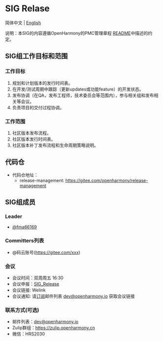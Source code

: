# SIG Relase
简体中文 | [English](./sig_release.md)

说明：本SIG的内容遵循OpenHarmony的PMC管理章程 [README](/zh/pmc.md)中描述的约定。

## SIG组工作目标和范围

### 工作目标
1. 规划和计划版本的发行时间表。
2. 在开发/测试周期中跟踪（更新updates或功能feature）的开发状态。
3. 发布协调（在QA，发布工程师，技术委员会等范围内），参与相关组和发布相关等会议。
4. 负责项目的交付过程协调。 

### 工作范围
1. 社区版本发布流程。
2. 社区版本发行时间表。
3. 社区版本补丁发布流程和生命周期策略说明。

## 代码仓
- 代码仓地址：
  - release-management:  https://gitee.com/openharmony/release-management

## SIG组成员

### Leader
- [@fma66169](https://gitee.com/fma66169)

### Committers列表
- @码云账号(https://gitee.com/xxx)


### 会议
 - 会议时间：双周周五 16:30
 - 会议申报：[SIG_Release](https://shimo.im/sheets/KH3tTqXqctGWg3Vj/MODOC)
 - 会议链接: Welink
 - 会议通知: 请[订阅](https://lists.openatom.io/postorius/lists/dev.openharmony.io)邮件列表 dev@openharmony.io 获取会议链接


### 联系方式(可选)

- 邮件列表：dev@openharmony.io
- Zulip群组：https://zulip.openharmony.cn
- 微信：HRS2030
